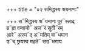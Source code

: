 +++
title = "०२ समिद्धस्य श्रयमाणः"

+++
स᳓मिद्धस्य श्र᳓यमाणः पुर᳓स्ताद्  
ब्र᳓ह्म वन्वानो᳓ अज᳓रं सुवी᳓रम्  
आरे᳓ अस्म᳓द् अ᳓मतिम् बा᳓धमान  
उ᳓च् छ्रयस्व महते᳓ सउ᳓भगाय